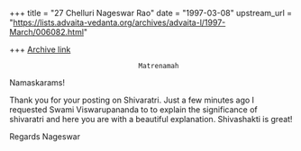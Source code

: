 +++
title = "27 Chelluri Nageswar Rao"
date = "1997-03-08"
upstream_url = "https://lists.advaita-vedanta.org/archives/advaita-l/1997-March/006082.html"

+++
[Archive link](https://lists.advaita-vedanta.org/archives/advaita-l/1997-March/006082.html)

                                    Matrenamah
Namaskarams!

Thank you for your posting on Shivaratri.  Just a few minutes ago I requested
Swami Viswarupananda to to explain the significance of shivaratri and here
you are with a beautiful explanation.  Shivashakti is great!

Regards                                                             Nageswar

